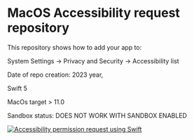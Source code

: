 # MacOS Accessibility request repository

This repository shows how to add your app to:

System Settings -> Privacy and Security -> Accessibility list

Date of repo creation: 2023 year, 

Swift 5

MacOs target > 11.0

Sandbox status: DOES NOT WORK WITH SANDBOX ENABLED

[![Accessibility permission request using Swift][1]][1]


  [1]: https://i.stack.imgur.com/cW0mk.gif

  
